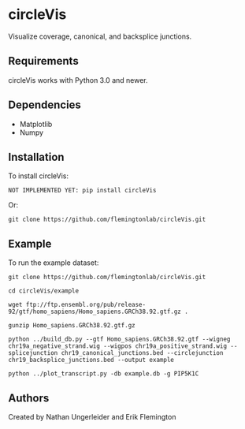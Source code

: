 # circleVis #
Visualize coverage, canonical, and backsplice junctions.
## Requirements ##
circleVis works with Python 3.0 and newer.
## Dependencies ##
* Matplotlib
* Numpy
## Installation ##
To install circleVis:

```
NOT IMPLEMENTED YET: pip install circleVis
```

Or:

```
git clone https://github.com/flemingtonlab/circleVis.git
```

## Example ##
To run the example dataset:

```
git clone https://github.com/flemingtonlab/circleVis.git 

cd circleVis/example 

wget ftp://ftp.ensembl.org/pub/release-92/gtf/homo_sapiens/Homo_sapiens.GRCh38.92.gtf.gz .

gunzip Homo_sapiens.GRCh38.92.gtf.gz 

python ../build_db.py --gtf Homo_sapiens.GRCh38.92.gtf --wigneg chr19a_negative_strand.wig --wigpos chr19a_positive_strand.wig --splicejunction chr19_canonical_junctions.bed --circlejunction chr19_backsplice_junctions.bed --output example

python ../plot_transcript.py -db example.db -g PIP5K1C
```

## Authors ##
Created by Nathan Ungerleider and Erik Flemington
